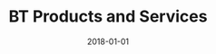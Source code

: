 ---
layout: site
title: "BT Products and Services"
date: 2018-01-01
categories: [entertainment]
version: 1.6.6
major: 1
minor: 6
patch: 6
slug: bt-products-and-services
link: https://www.products.bt.com/
permalink: /sites/:slug
---